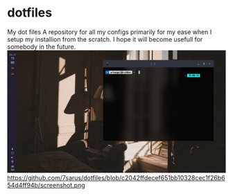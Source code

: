 # dotfiles
My dot files
A repository for all my configs primarily for my ease when I setup  my installion from the scratch. I hope it will become usefull for somebody in the future.
![desktop](https://github.com/7sarus/dotfiles/blob/c2042ffdecef651bb10328cec1f26b654d4ff94b/screenshot.png)
https://github.com/7sarus/dotfiles/blob/c2042ffdecef651bb10328cec1f26b654d4ff94b/screenshot.png
